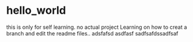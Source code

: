 # hello_world
this is only for self learning. no actual project
Learning on how to creat a branch and edit the readme files..
adsfafsd
asdfasf	sadfsafdssadfsaf
